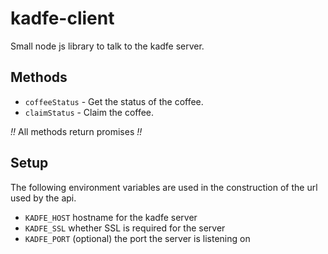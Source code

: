 # kadfe-client
Small node js library to talk to the kadfe server.

## Methods
+ `coffeeStatus` - Get the status of the coffee.
+ `claimStatus` - Claim the coffee.

*!!* All methods return promises *!!*

## Setup
The following environment variables are used in the construction
of the url used by the api.
+ `KADFE_HOST` hostname for the kadfe server
+ `KADFE_SSL` whether SSL is required for the server
+ `KADFE_PORT` (optional) the port the server is listening on
